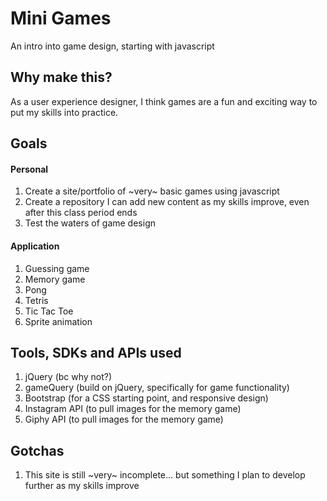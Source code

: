 # Mini Games

An intro into game design, starting with javascript

## Why make this?

As a user experience designer, I think games are a fun and exciting way to put my skills into practice.

## Goals

#### Personal
1. Create a site/portfolio of ~very~ basic games using javascript
2. Create a repository I can add new content as my skills improve, even after this class period ends
3. Test the waters of game design

#### Application
1. Guessing game
2. Memory game
3. Pong
4. Tetris
5. Tic Tac Toe
6. Sprite animation

## Tools, SDKs and APIs used
1. jQuery (bc why not?)
2. gameQuery (build on jQuery, specifically for game functionality)
2. Bootstrap (for a CSS starting point, and responsive design)
4. Instagram API (to pull images for the memory game)
5. Giphy API (to pull images for the memory game)


## Gotchas
1. This site is still ~very~ incomplete... but something I plan to develop further as my skills improve
